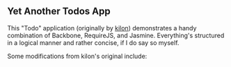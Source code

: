 ## Yet Another Todos App

This "Todo" application (originally by [kilon](https://github.com/uzikilon/Todos)) demonstrates a handy combination of Backbone, RequireJS, and Jasmine. Everything's structured in a logical manner and rather concise, if I do say so myself.

Some modifications from kilon's original include: